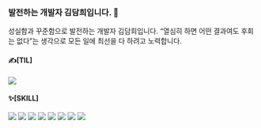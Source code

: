 ### 발전하는 개발자 김담희입니다. 🐤
성실함과 꾸준함으로 발전하는 개발자 김담희입니다. “열심히 하면 어떤 결과여도 후회는 없다”는 생각으로 모든 일에 최선을 다 하려고 노력합니다. <br />
#### ✍[TIL]
<a href="https://c6llot.tistory.com/"><img src="https://img.shields.io/badge/Tistory-000000?style=flat-square&logoColor=white"/></a>
#### ✨[SKILL]
<img src="https://img.shields.io/badge/Java-007396?style=flat-square&logoColor=white"/> <img src="https://img.shields.io/badge/JavaScript-F7DF1E?style=flat-square&logoColor=black"/> <img src="https://img.shields.io/badge/Spring Boot-6DB33F?style=flat-square&logoColor=white"/> <img src="https://img.shields.io/badge/Spring-6DB33F?style=flat-square&logoColor=white"/> <img src="https://img.shields.io/badge/html5-E34F26?style=flat-square&logoColor=white"/> <img src="https://img.shields.io/badge/css-1572B6?style=flat-square&logoColor=white"/> <img src="https://img.shields.io/badge/oracle-F80000?style=flat-square&logoColor=white"/> <img src="https://img.shields.io/badge/jquery-0769AD?style=flat-square&logoColor=white"/> 
